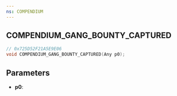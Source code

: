 ```yaml
---
ns: COMPENDIUM
---
```

## COMPENDIUM_GANG_BOUNTY_CAPTURED

```c
// 0x725D52F21A5E9E06
void COMPENDIUM_GANG_BOUNTY_CAPTURED(Any p0);
```

## Parameters
* **p0**:
